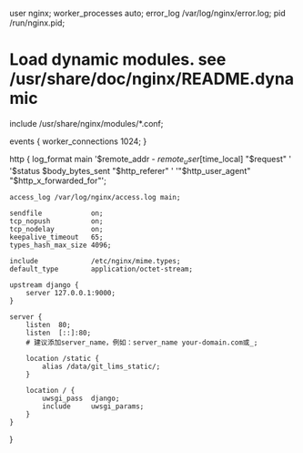 user nginx;
worker_processes auto;
error_log /var/log/nginx/error.log;
pid /run/nginx.pid;

# Load dynamic modules. see /usr/share/doc/nginx/README.dynamic
include /usr/share/nginx/modules/*.conf;

events {
    worker_connections 1024;
}

http {
    log_format main '$remote_addr - $remote_user [$time_local] "$request" '
                    '$status $body_bytes_sent "$http_referer" '
                    '"$http_user_agent" "$http_x_forwarded_for"';

    access_log /var/log/nginx/access.log main;

    sendfile            on;
    tcp_nopush          on;
    tcp_nodelay         on;
    keepalive_timeout   65;
    types_hash_max_size 4096;

    include             /etc/nginx/mime.types;
    default_type        application/octet-stream;

    upstream django {
        server 127.0.0.1:9000;
    }

    server {
        listen  80;
        listen  [::]:80;
        # 建议添加server_name，例如：server_name your-domain.com或_;

        location /static {
            alias /data/git_lims_static/;
        }

        location / {
            uwsgi_pass  django;
            include     uwsgi_params;
        }
    }
}
